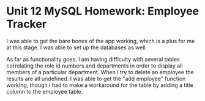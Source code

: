 # Unit 12 MySQL Homework: Employee Tracker

I was able to get the bare bones of the app working, which is a plus for me at this stage. I was able to set up the databases as well. 

As far as functionality goes, I am having difficulty with several tables correlating the role id numbers and departments in order to display all members of a particular department. When I try to delete an employee the results are all undefined. I was able to get the "add employee" function working, though I had to make a workaround for the table by adding a title column to the employee table. 